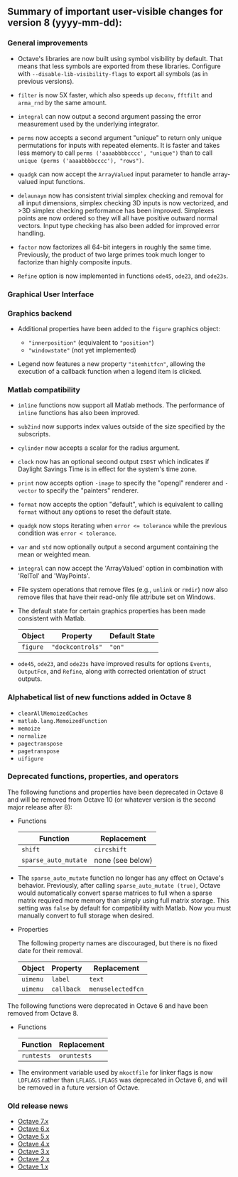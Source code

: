 Summary of important user-visible changes for version 8 (yyyy-mm-dd):
---------------------------------------------------------------------

### General improvements

- Octave's libraries are now built using symbol visibility by default.
  That means that less symbols are exported from these libraries.
  Configure with `--disable-lib-visibility-flags` to export all symbols
  (as in previous versions).

- `filter` is now 5X faster, which also speeds up `deconv`, `fftfilt`
  and `arma_rnd` by the same amount.

- `integral` can now output a second argument passing the error
  measurement used by the underlying integrator.

- `perms` now accepts a second argument "unique" to return only unique
  permutations for inputs with repeated elements.  It is faster and
  takes less memory to call `perms ('aaaabbbbcccc', "unique")` than to
  call `unique (perms ('aaaabbbbcccc'), "rows")`.

- `quadgk` can now accept the `ArrayValued` input parameter to handle
  array-valued input functions.

- `delaunayn` now has consistent trivial simplex checking and removal
  for all input dimensions, simplex checking 3D inputs is now
  vectorized, and >3D simplex checking performance has been improved.
  Simplexes points are now ordered so they will all have positive
  outward normal vectors.  Input type checking has also been added for
  improved error handling.

- `factor` now factorizes all 64-bit integers in roughly the same time.
  Previously, the product of two large primes took much longer to factorize
  than highly composite inputs.

- `Refine` option is now implemented in functions `ode45`, `ode23`, 
  and `ode23s`.

### Graphical User Interface


### Graphics backend

- Additional properties have been added to the `figure` graphics object:
    * `"innerposition"` (equivalent to `"position"`)
    * `"windowstate"` (not yet implemented)

- Legend now features a new property `"itemhitfcn"`, allowing the
  execution of a callback function when a legend item is clicked.

### Matlab compatibility

- `inline` functions now support all Matlab methods.  The performance
  of `inline` functions has also been improved.

- `sub2ind` now supports index values outside of the size specified by
  the subscripts.

- `cylinder` now accepts a scalar for the radius argument.

- `clock` now has an optional second output `ISDST` which indicates if
  Daylight Savings Time is in effect for the system's time zone.

- `print` now accepts option `-image` to specify the "opengl" renderer
  and `-vector` to specify the "painters" renderer.

- `format` now accepts the option "default", which is equivalent to
  calling `format` without any options to reset the default state.

- `quadgk` now stops iterating when `error <= tolerance` while the previous
  condition was `error < tolerance`.

- `var` and `std` now optionally output a second argument containing the mean
  or weighted mean.

- `integral` can now accept the 'ArrayValued' option in combination with
  'RelTol' and 'WayPoints'.

- File system operations that remove files (e.g., `unlink` or `rmdir`) now also
  remove files that have their read-only file attribute set on Windows.

- The default state for certain graphics properties has been made
  consistent with Matlab.

  Object      | Property         | Default State
  ------------|------------------|------------
  `figure`    | `"dockcontrols"` | `"on"`
  
- `ode45`, `ode23`, and `ode23s` have improved results for options `Events`,
  `OutputFcn`, and `Refine`, along with corrected orientation of struct 
  outputs.

### Alphabetical list of new functions added in Octave 8

* `clearAllMemoizedCaches`
* `matlab.lang.MemoizedFunction`
* `memoize`
* `normalize`
* `pagectranspose`
* `pagetranspose`
* `uifigure`

### Deprecated functions, properties, and operators

The following functions and properties have been deprecated in Octave 8
and will be removed from Octave 10 (or whatever version is the second
major release after 8):

- Functions

  Function               | Replacement
  -----------------------|------------------
  `shift`                | `circshift`
  `sparse_auto_mutate`   | none (see below)

- The `sparse_auto_mutate` function no longer has any effect on Octave's
  behavior.  Previously, after calling `sparse_auto_mutate (true)`,
  Octave would automatically convert sparse matrices to full when a
  sparse matrix required more memory than simply using full matrix
  storage.  This setting was `false` by default for compatibility with
  Matlab.  Now you must manually convert to full storage when desired.


- Properties

  The following property names are discouraged, but there is no fixed
  date for their removal.

  Object           | Property    | Replacement
  -----------------|-------------|------------
  `uimenu`         | `label`     | `text`
  `uimenu`         | `callback`  | `menuselectedfcn`

The following functions were deprecated in Octave 6 and have been removed
from Octave 8.

- Functions

  Function               | Replacement
  -----------------------|------------------
  `runtests`             | `oruntests`

- The environment variable used by `mkoctfile` for linker flags is now
  `LDFLAGS` rather than `LFLAGS`.  `LFLAGS` was deprecated in Octave 6,
  and will be removed in a future version of Octave.

### Old release news

- [Octave 7.x](etc/NEWS.7)
- [Octave 6.x](etc/NEWS.6)
- [Octave 5.x](etc/NEWS.5)
- [Octave 4.x](etc/NEWS.4)
- [Octave 3.x](etc/NEWS.3)
- [Octave 2.x](etc/NEWS.2)
- [Octave 1.x](etc/NEWS.1)
